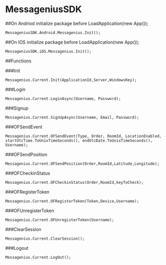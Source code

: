 # MessageniusSDK

##On Andriod 
  initialize package before LoadApplication(new App());
  ```
  MessageniusSDK.Android.Messagenius.Init();
  ```
  
##On IOS
  initialize package before LoadApplication(new App());
  ```
  MessageniusSDK.iOS.Messagenius.Init();
  ```
  
##Functions
  
###Init
  ```
  Messagenius.Current.Init(ApplicationId,Server,WindowsKey);
  ```
 
###Login
  ```
  Messagenius.Current.LoginAsync(Username, Password);
  ```
  
###Signup
  ```
  Messagenius.Current.SignUpAsync(Username, Email, Password);
  ```
  
###OFSendEvent
  ```
  Messagenius.Current.OFSendEvent(Type, Order, RoomId, LocationEnabled, startUtcTime.ToUnixTimeSeconds(), endUtcDate.ToUnixTimeSeconds(), Username);
  ```
  
###OFSendPosition
  ```
  Messagenius.Current.OFSendPosition(Order,RoomId,Latitude,Longitude);
  ```
  
###OFCheckinStatus
  ```
  Messagenius.Current.OFCheckinStatus(Order,RoomId,keyToCheck);
  ```
  
###OFRegisterToken
  ```
  Messagenius.Current.OFRegisterToken(Token,Device,Username);
  ```
  
###OFUnregisterToken
  ```
  Messagenius.Current.OFUnregisterToken(Username);
  ```
  
###ClearSession
  ```
  Messagenius.Current.ClearSession();
  ```
  
###Logout
  ```
  Messagenius.Current.LogOut();
  ```
